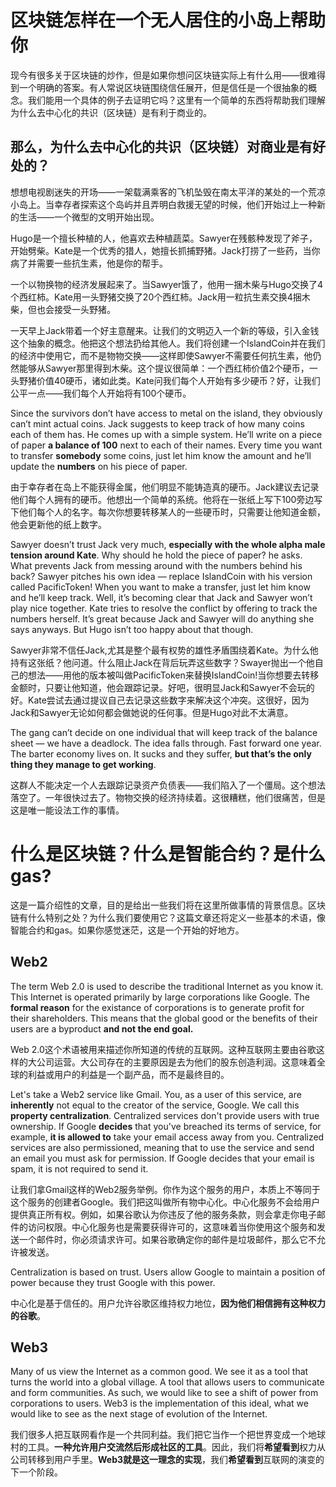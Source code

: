 # 区块链怎样在一个无人居住的小岛上帮助你

现今有很多关于区块链的炒作，但是如果你想问区块链实际上有什么用——很难得到一个明确的答案。有人常说区块链围绕信任展开，但是信任是一个很抽象的概念。我们能用一个具体的例子去证明它吗？这里有一个简单的东西将帮助我们理解为什么去中心化的共识（区块链）是有利于商业的。

## 那么，为什么去中心化的共识（区块链）对商业是有好处的？

想想电视剧迷失的开场——一架载满乘客的飞机坠毁在南太平洋的某处的一个荒凉小岛上。当幸存者探索这个岛屿并且弄明白救援无望的时候，他们开始过上一种新的生活——一个微型的文明开始出现。

Hugo是一个擅长种植的人，他喜欢去种植蔬菜。Sawyer在残骸种发现了斧子，开始劈柴。Kate是一个优秀的猎人，她擅长抓捕野猪。Jack打捞了一些药，当你病了并需要一些抗生素，他是你的帮手。

一个以物换物的经济发展起来了。当Sawyer饿了，他用一捆木柴与Hugo交换了4个西红柿。Kate用一头野猪交换了20个西红柿。Jack用一粒抗生素交换4捆木柴，但也会接受一头野猪。

一天早上Jack带着一个好主意醒来。让我们的文明迈入一个新的等级，引入金钱这个抽象的概念。他把这个想法扔给其他人。我们将创建一个IslandCoin并在我们的经济中使用它，而不是物物交换——这样即使Sawyer不需要任何抗生素，他仍然能够从Sawyer那里得到木柴。这个提议很简单：一个西红柿价值2个硬币，一头野猪价值40硬币，诸如此类。Kate问我们每个人开始有多少硬币？好，让我们公平一点——我们每个人开始将有100个硬币。

Since the survivors don’t have access to metal on the island, they obviously can’t mint actual coins. Jack suggests to keep track of how many coins each of them has. He comes up with a simple system. He’ll write on a piece of paper **a balance of 100** next to each of their names. Every time you want to transfer **somebody** some coins, just let him know the amount and he’ll update the **numbers** on his piece of paper.

由于幸存者在岛上不能获得金属，他们明显不能铸造真的硬币。Jack建议去记录他们每个人拥有的硬币。他想出一个简单的系统。他将在一张纸上写下100旁边写下他们每个人的名字。每次你想要转移某人的一些硬币时，只需要让他知道金额，他会更新他的纸上数字。

Sawyer doesn’t trust Jack very much, **especially with the whole alpha male tension around Kate**. Why should he hold the piece of paper? he asks. What prevents Jack from messing around with the numbers behind his back? Sawyer pitches his own idea — replace IslandCoin with his version called PacificToken! When you want to make a transfer, just let him know and he’ll keep track. Well, it’s becoming clear that Jack and Sawyer won’t play nice together. Kate tries to resolve the conflict by offering to track the numbers herself. It’s great because Jack and Sawyer will do anything she says anyways. But Hugo isn’t too happy about that though.

Sawyer非常不信任Jack,尤其是整个最有权势的雄性矛盾围绕着Kate。为什么他持有这张纸？他问道。什么阻止Jack在背后玩弄这些数字？Swayer抛出一个他自己的想法——用他的版本被叫做PacificToken来替换IslandCoin!当你想要去转移金额时，只要让他知道，他会跟踪记录。好吧，很明显Jack和Sawyer不会玩的好。Kate尝试去通过提议自己去记录这些数字来解决这个冲突。这很好，因为Jack和Sawyer无论如何都会做她说的任何事。但是Hugo对此不太满意。

The gang can’t decide on one individual that will keep track of the balance sheet — we have a deadlock. The idea falls through. Fast forward one year. The barter economy lives on. It sucks and they suffer, **but that’s the only thing they manage to get working**.

这群人不能决定一个人去跟踪记录资产负债表——我们陷入了一个僵局。这个想法落空了。一年很快过去了。物物交换的经济持续着。这很糟糕，他们很痛苦，但是这是唯一能设法工作的事情。



# 什么是区块链？什么是智能合约？是什么gas?

这是一篇介绍性的文章，目的是给出一些我们将在这里所做事情的背景信息。区块链有什么特别之处？为什么我们要使用它？这篇文章还将定义一些基本的术语，像智能合约和gas。如果你感觉迷茫，这是一个开始的好地方。

## Web2

The term Web 2.0 is used to describe the traditional Internet as you know it. This Internet is operated primarily by large corporations like Google. The **formal reason** for the existance of corporations is to generate profit for their shareholders. This means that the global good or the benefits of their users are a byproduct **and not the end goal.**

Web 2.0这个术语被用来描述你所知道的传统的互联网。这种互联网主要由谷歌这样的大公司运营。大公司存在的主要原因是去为他们的股东创造利润。这意味着全球的利益或用户的利益是一个副产品，而不是最终目的。

Let's take a Web2 service like Gmail. You, as a user of this service, are **inherently** not equal to the creator of the service, Google. We call this **property centralization**. Centralized services don't provide users with true ownership. If Google **decides** that you've breached its terms of service, for example, **it is allowed to** take your email access away from you. Centralized services are also permissioned, meaning that to use the service and send an email you must ask for permission. If Google decides that your email is spam, it is not required to send it.

让我们拿Gmail这样的Web2服务举例。你作为这个服务的用户，本质上不等同于这个服务的创建者Google。我们把这叫做所有物中心化。中心化服务不会给用户提供真正所有权。例如，如果谷歌认为你违反了他的服务条款，则会拿走你电子邮件的访问权限。中心化服务也是需要获得许可的，这意味着当你使用这个服务和发送一个邮件时，你必须请求许可。如果谷歌确定你的邮件是垃圾邮件，那么它不允许被发送。

Centralization is based on trust. Users allow Google to maintain a position of power because they trust Google with this power.

中心化是基于信任的。用户允许谷歌区维持权力地位，**因为他们相信拥有这种权力的谷歌**。

## Web3 

Many of us view the Internet as a common good. We see it as a tool that turns the world into a global village. A tool that allows users to communicate and form communities. As such, we would like to see a shift of power from corporations to users. Web3 is the implementation of this ideal, what we would like to see as the next stage of evolution of the Internet.

我们很多人把互联网看作是一个共同利益。我们把它当作一个把世界变成一个地球村的工具。**一种允许用户交流然后形成社区的工具**。因此，我们将**希望看到**权力从公司转移到用户手里。**Web3就是这一理念的实现**，我们**希望看到**互联网的演变的下一个阶段。